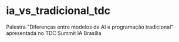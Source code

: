 # ia_vs_tradicional_tdc
Palestra "Diferenças entre modelos de AI e programação tradicional" apresentada no TDC Summit IA Brasília
